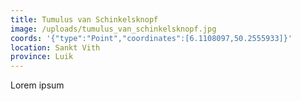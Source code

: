 ```yaml
---
title: Tumulus van Schinkelsknopf
image: /uploads/tumulus_van_schinkelsknopf.jpg
coords: '{"type":"Point","coordinates":[6.1108097,50.2555933]}'
location: Sankt Vith
province: Luik
---
```

Lorem ipsum